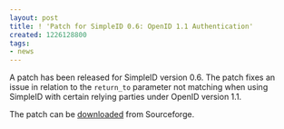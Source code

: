 ```yaml
---
layout: post
title: ! 'Patch for SimpleID 0.6: OpenID 1.1 Authentication'
created: 1226128800
tags:
- news
---
```

<p>A patch has been released for SimpleID version 0.6.  The patch fixes an issue in relation to the <code>return_to</code> parameter not matching when using SimpleID with certain relying parties under OpenID version 1.1.</p>

<p>The patch can be <a href="https://sourceforge.net/tracker2/download.php?group_id=203264&amp;atid=984893&amp;file_id=300638&amp;aid=2180874">downloaded</a> from Sourceforge.</p>
